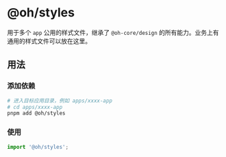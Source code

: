 # @oh/styles

用于多个 `app` 公用的样式文件，继承了 `@oh-core/design` 的所有能力。业务上有通用的样式文件可以放在这里。

## 用法

### 添加依赖

```bash
# 进入目标应用目录，例如 apps/xxxx-app
# cd apps/xxxx-app
pnpm add @oh/styles
```

### 使用

```ts
import '@oh/styles';
```
